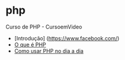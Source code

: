 # php
 
Curso de PHP - CursoemVideo

* [Introdução] (https://www.facebook.com/)
* [O que é PHP](https://www.instagram.com/)
* [Como usar PHP no dia a dia](https://www.youtube.com/)